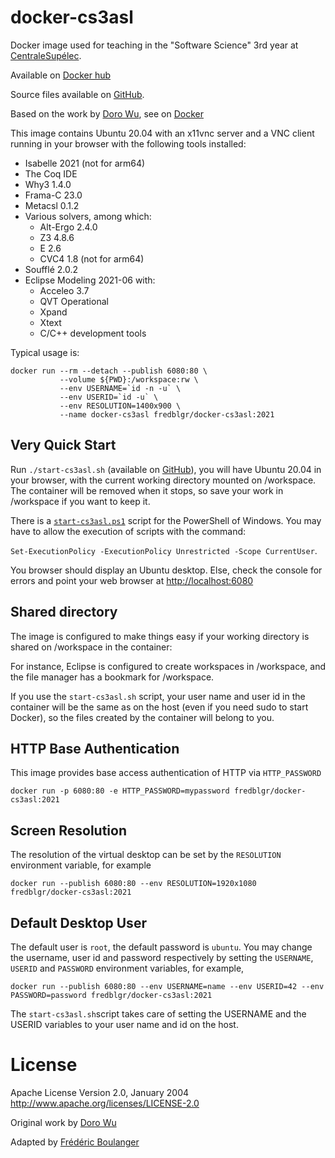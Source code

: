 docker-cs3asl
=============

Docker image used for teaching in the "Software Science" 3rd year at [CentraleSupélec](http://www.centralesupelec.fr).

Available on [Docker hub](https://hub.docker.com/r/fredblgr/docker-cs3asl)

Source files available on [GitHub](https://github.com/Frederic-Boulanger-UPS/docker-cs3asl).

Based on the work by [Doro Wu](https://github.com/fcwu), see on [Docker](https://hub.docker.com/r/dorowu/ubuntu-desktop-lxde-vnc/)

This image contains Ubuntu 20.04 with an x11vnc server and a VNC client running in your browser with the following tools installed:
* Isabelle 2021 (not for arm64)
* The Coq IDE
* Why3 1.4.0
* Frama-C 23.0
* Metacsl 0.1.2
* Various solvers, among which:
  * Alt-Ergo 2.4.0
  * Z3 4.8.6
  * E 2.6
  * CVC4 1.8 (not for arm64)
* Soufflé 2.0.2
* Eclipse Modeling 2021-06 with:
  * Acceleo 3.7
  * QVT Operational
  * Xpand
  * Xtext
  * C/C++ development tools


Typical usage is:

```
docker run --rm --detach --publish 6080:80 \
           --volume ${PWD}:/workspace:rw \
           --env USERNAME=`id -n -u` \
           --env USERID=`id -u` \
           --env RESOLUTION=1400x900 \
           --name docker-cs3asl fredblgr/docker-cs3asl:2021
```

Very Quick Start
----------------
Run `./start-cs3asl.sh` (available on [GitHub](https://github.com/Frederic-Boulanger-UPS/docker-cs3asl/blob/main/start-cs3asl.sh)), you will have Ubuntu 20.04 in your browser, with the current working directory mounted on /workspace. The container will be removed when it stops, so save your work in /workspace if you want to keep it.

There is a [`start-cs3asl.ps1`](https://github.com/Frederic-Boulanger-UPS/docker-cs3asl/blob/main/start-cs3asl.ps1) script for the PowerShell of Windows. You may have to allow the execution of scripts with the command:

```Set-ExecutionPolicy -ExecutionPolicy Unrestricted -Scope CurrentUser```.

You browser should display an Ubuntu desktop. Else, check the console for errors and point your web browser at [http://localhost:6080](http://localhost:6080)


Shared directory
----------------

The image is configured to make things easy if your working directory is shared on /workspace in the container:

For instance, Eclipse is configured to create workspaces in /workspace, and the file manager has a bookmark for /workspace.

If you use the `start-cs3asl.sh` script, your user name and user id in the container will be the same as on the host (even if you need sudo to start Docker), so the files created by the container will belong to you.

HTTP Base Authentication
---------------------------

This image provides base access authentication of HTTP via `HTTP_PASSWORD`

```
docker run -p 6080:80 -e HTTP_PASSWORD=mypassword fredblgr/docker-cs3asl:2021
```

Screen Resolution
------------------

The resolution of the virtual desktop can be set by the `RESOLUTION` environment variable, for example

```
docker run --publish 6080:80 --env RESOLUTION=1920x1080 fredblgr/docker-cs3asl:2021
```

Default Desktop User
--------------------

The default user is `root`, the default password is `ubuntu`.
You may change the username, user id and password respectively by setting the `USERNAME`, `USERID` and `PASSWORD` environment variables, for example,

```
docker run --publish 6080:80 --env USERNAME=name --env USERID=42 --env PASSWORD=password fredblgr/docker-cs3asl:2021
```

The `start-cs3asl.sh`script takes care of setting the USERNAME and the USERID variables to your user name and id on the host.

License
==================

Apache License Version 2.0, January 2004 http://www.apache.org/licenses/LICENSE-2.0

Original work by [Doro Wu](https://github.com/fcwu)

Adapted by [Frédéric Boulanger](https://github.com/Frederic-Boulanger-UPS)
